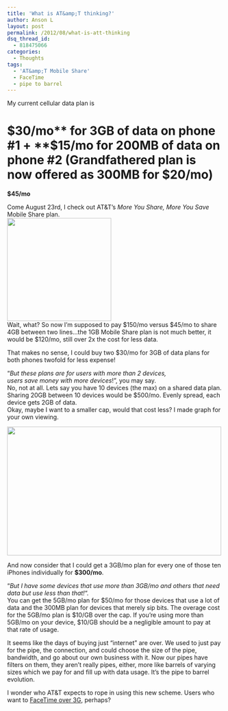 ```yaml
---
title: 'What is AT&amp;T thinking?'
author: Anson L
layout: post
permalink: /2012/08/what-is-att-thinking
dsq_thread_id:
  - 818475066
categories:
  - Thoughts
tags:
  - 'AT&amp;T Mobile Share'
  - FaceTime
  - pipe to barrel
---
```

My current cellular data plan is

**$30/mo** for 3GB of data on phone #1  
+  
**$15/mo** for 200MB of data on phone #2 (Grandfathered plan is now offered as 300MB for $20/mo)  
=  
**$45/mo**

Come August 23rd, I check out AT&T&#8217;s *More You Share, More You Save* Mobile Share plan.  
<img class="alignnone size-full wp-image-2066" title="Mobile Share" src="https://ansonliu.com/wp-content/uploads/2012/08/Capture.png" alt="" width="243" height="240" />  
Wait, what? So now I&#8217;m supposed to pay $150/mo versus $45/mo to share 4GB between two lines&#8230;the 1GB Mobile Share plan is not much better, it would be $120/mo, still over 2x the cost for less data.

That makes no sense, I could buy two $30/mo for 3GB of data plans for both phones twofold for less expense!

&#8220;*But these plans are for users with more than 2 devices,  
users save money with more devices*!&#8221;, you may say.  
No, not at all. Lets say you have 10 devices (the max) on a shared data plan.  
Sharing 20GB between 10 devices would be $500/mo. Evenly spread, each device gets 2GB of data.  
Okay, maybe I want to a smaller cap, would that cost less? I made graph for your own viewing.

[<img class="aligncenter size-full wp-image-2067" title="chartgo" src="https://ansonliu.com/wp-content/uploads/2012/08/chartgo.png" alt="" width="500" height="300" />][1]

And now consider that I could get a 3GB/mo plan for every one of those ten iPhones individually for **$300/mo**.

&#8220;*But I have some devices that use more than 3GB/mo and others that need data but use less than that!*&#8220;.  
You can get the 5GB/mo plan for $50/mo for those devices that use a lot of data and the 300MB plan for devices that merely sip bits. The overage cost for the 5GB/mo plan is $10/GB over the cap. If you&#8217;re using more than 5GB/mo on your device, $10/GB should be a negligible amount to pay at that rate of usage.

It seems like the days of buying just &#8220;internet&#8221; are over. We used to just pay for the pipe, the connection, and could choose the size of the pipe, bandwidth, and go about our own business with it. Now our pipes have filters on them, they aren&#8217;t really pipes, either, more like barrels of varying sizes which we pay for and fill up with data usage. It&#8217;s the pipe to barrel evolution.

I wonder who AT&T expects to rope in using this new scheme. Users who want to <a href="http://attpublicpolicy.com/fcc/enabling-facetime-over-our-mobile-broadband-network/" target="_blank">FaceTime over 3G</a>, perhaps?

 [1]: http://www.chartgo.com/create.do?chart=bar&dimension=2d&width=500&height=300&orientation=vertical&title=AT%26T+Mobile+Share+Plans&subtitle=&xtitle=Plan+data+amount&ytitle=Cost+in+USD%2Fmo&fonttypetitle=bold&fonttypelabel=normal&labelorientation=horizontal&chrtbkgndcolor=gradientblue&max_yaxis=520.0&transparency=1&labels=1&min_yaxis=400.0&border=1&xaxis1=1GB%2Fmo%0D%0A4GB%2Fmo%0D%0A6GB%2Fmo%0D%0A10GB%2Fmo%0D%0A15GB%2Fmo%0D%0A20GB%2Fmo&yaxis1=490%0D%0A470%0D%0A440%0D%0A420%0D%0A460%0D%0A500&group1=Group+1&add=&rem=&from=generaljsp&lang=en